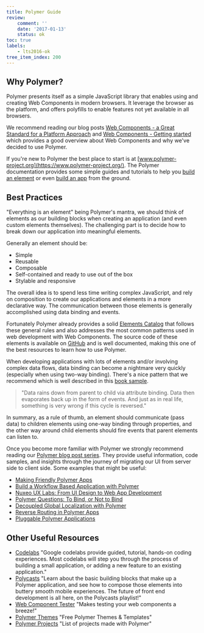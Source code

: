 ```yaml
---
title: Polymer Guide
review:
    comment: ''
    date: '2017-01-13'
    status: ok
toc: true
labels:
    - lts2016-ok
tree_item_index: 200
---
```


## Why Polymer?

Polymer presents itself as a simple JavaScript library that enables using and creating Web Components in modern browsers. It leverage the browser as the platform, and offers polyfills to enable features not yet available in all browsers.

We recommend reading our blog posts [Web Components - a Great Standard for a Platform Approach](https://www.nuxeo.com/blog/web-components-a-great-standard-for-a-platform-approach/) and [Web Components - Getting started](https://www.nuxeo.com/blog/web-components-started/) which provides a good overview about Web Components and why we've decided to use Polymer.

If you're new to Polymer the best place to start is at [www.polymer-project.org](https://www.polymer-project.org/). The Polymer documentation provides some simple guides and tutorials to help you [build an element](https://www.polymer-project.org/1.0/start/first-element/intro) or even [build an app](https://www.polymer-project.org/1.0/start/toolbox/set-up) from the ground.

## Best Practices

"Everything is an element" being Polymer's mantra, we should think of elements as our building blocks when creating an application (and even custom elements themselves). The challenging part is to decide how to break down our application into meaningful elements.

Generally an element should be:

- Simple
- Reusable
- Composable
- Self-contained and ready to use out of the box
- Stylable and responsive

The overall idea is to spend less time writing complex JavaScript, and rely on composition to create our applications and elements in a more declarative way. The communication between those elements is generally accomplished using data binding and events.

Fortunately Polymer already provides a solid [Elements Catalog](https://elements.polymer-project.org/) that follows these general rules and also addresses the most common patterns used in web development with Web Components. The source code of these elements is available on [GitHub](https://github.com/PolymerElements) and is well documented, making this one of the best resources to learn how to use Polymer.

When developing applications with lots of elements and/or involving complex data flows, data binding can become a nightmare very quickly (especially when using two-way binding). There's a nice pattern that we recommend which is well described in this [book sample](http://patternsinpolymer.com/patterns_in_polymer_child_parent_sample_js.pdf).

> "Data rains down from parent to child via attribute binding. Data then evaporates back up in the form of events. And just as in real life, something is very wrong if this cycle is reversed."

In summary, as a rule of thumb, an element should communicate (pass data) to children elements using one-way binding through properties, and the other way around child elements should fire events that parent elements can listen to.

Once you become more familiar with Polymer we strongly recommend reading our [Polymer blog post series](https://www.nuxeo.com/blog/tag/polymer/). They provide useful information, code samples, and insights through the journey of migrating our UI from server side to client side. Some examples that might be useful:

 - [Making Friendly Polymer Apps](https://www.nuxeo.com/blog/making-friendly-polymer-apps/)
 - [Build a Workflow Based Application with Polymer](https://www.nuxeo.com/blog/build-a-workflow-based-application-with-polymer/)
 - [Nuxeo UX Labs: From UI Design to Web App Development](https://www.nuxeo.com/blog/nuxeo-ux-labs-from-design-to-web-app-development/)
 - [Polymer Questions: To Bind, or Not to Bind](https://www.nuxeo.com/blog/polymer-questions-to-bind-or-not-to-bind/)
 - [Decoupled Global Localization with Polymer](https://www.nuxeo.com/blog/decoupled-global-localization-with-polymer/)
 - [Reverse Routing in Polymer Apps](https://www.nuxeo.com/blog/reverse-routing-in-polymer-apps/)
 - [Pluggable Polymer Applications](https://www.nuxeo.com/blog/pluggable-polymer-applications/)

## Other Useful Resources

 - [Codelabs](https://codelabs.developers.google.com/polymer-summit)
 "Google codelabs provide guided, tutorial, hands-on coding experiences. Most codelabs will step you through the process of building a small application, or adding a new feature to an existing application."
 - [Polycasts](https://www.youtube.com/playlist?list=PLOU2XLYxmsII5c3Mgw6fNYCzaWrsM3sMN)
  "Learn about the basic building blocks that make up a Polymer application, and see how to compose those elements into buttery smooth mobile experiences. The future of front end development is all here, on the Polycasts playlist!"
 - [Web Component Tester](https://github.com/Polymer/web-component-tester)
 "Makes testing your web components a breeze!"
 - [Polymer Themes](https://polymerthemes.com/)
 "Free Polymer Themes & Templates"
 - [Polymer Projects](https://github.com/abdonrd/PolymerProjects)
 "List of projects made with Polymer"
